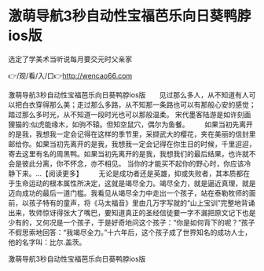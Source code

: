 # 激萌导航3秒自动性宝福芭乐向日葵鸭脖ios版
选定了学美术当听说每月要交元时父亲家

👉/观/看/入/口👉http://wencao66.com

激萌导航3秒自动性宝福芭乐向日葵鸭脖ios版　　见过那么多人，从不知道有人可以把白衣穿得那么美；走过那么多路，从不知那一条路也可以有那般心安的感觉；踏过那么多时光，从不知道一段时光也可以那般温柔。
宋代墨客陆游是如许刻画狸猫的:似虎能缘木，如驹不辕。但知空鼠穴，偶尔为鱼餐。
　　如果当初先离开的是我，我想我一定会记得在这样的季节里，采撷武大的樱花，夹在美丽的信封里邮给你。如果当初先离开的是我，我想我一定会记得在你生日的时候，千里迢迢，寄去这里有名的周黑鸭。如果当初先离开的是我，我想我们的最后结果，也许就不会是彼此分离，你不怀念，亦不相见。
当你的才能买不起你的野心时，你应该冷静下来。...【阅读更多】
　　无论是成功者还是英雄，抑或失败者，其本质都在于生命运动的根本属性所决定，这就是竭尽全力。竭尽全力，就是逼近真理，就是迈向成功的最后一道门槛。我看见从竭尽全力中走出一个孩子，站在泰勒牧师的面前，以孩子特有的童声，将《马太福音》里由几万字写就的“山上宝训”完整地背诵出来，牧师惊讶得张大了嘴巴，要知道真正的圣经信徒要一字不漏把原文记下也是少有的，又何况是一个孩子，于是好奇地问这个孩子：“你是如何背下的呢？”孩子不假思索地回答：“我竭尽全力。”十六年后，这个孩子成了世界知名的成功人士，他的名字叫：比尔.盖茨。

激萌导航3秒自动性宝福芭乐向日葵鸭脖ios版
